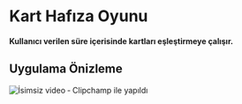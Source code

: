 <h1>Kart Hafıza Oyunu</h1>
    <h4>
       Kullanıcı verilen süre içerisinde kartları eşleştirmeye çalışır.
    </h4>
<h2>Uygulama Önizleme</h2>



![İsimsiz video ‐ Clipchamp ile yapıldı](https://github.com/MuratAli003/HafizaOyunu/assets/120710970/28c8b76e-458c-4805-9b90-c6ea3baee6e7)
